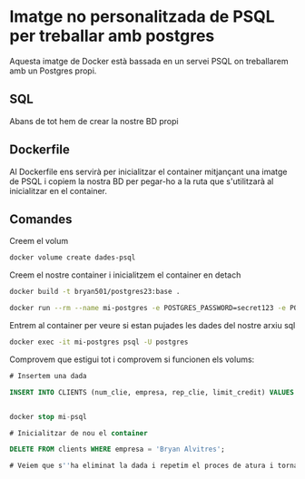# Imatge no personalitzada de PSQL per treballar amb postgres

Aquesta imatge de Docker està bassada en un servei PSQL on treballarem amb un Postgres propi.

## SQL

Abans de tot hem de crear la nostre BD propi

## Dockerfile

Al Dockerfile ens servirà per inicialitzar el container mitjançant una imatge de PSQL i copiem la nostra BD per pegar-ho a la ruta que s'utilitzarà al inicialitzar en el container.


## Comandes

Creem el volum

```bash
docker volume create dades-psql
```

Creem el nostre container i inicialitzem el container en detach

```bash
docker build -t bryan501/postgres23:base .

docker run --rm --name mi-postgres -e POSTGRES_PASSWORD=secret123 -e POSTGRES_DB=training -v $(pwd):/docker-entrypoint-initdb.d -v dades-psql:/var/lib/postgresql/data -it bryan501/postgres23:latest
```

Entrem al container per veure si estan pujades les dades del nostre arxiu sql

```bash
docker exec -it mi-postgres psql -U postgres
```

Comprovem que estigui tot i comprovem si funcionen els volums:

```sql
# Insertem una dada

INSERT INTO CLIENTS (num_clie, empresa, rep_clie, limit_credit) VALUES (20, 'Bryan Alvitres', 1, 10000.00);


docker stop mi-psql

# Inicialitzar de nou el container

DELETE FROM clients WHERE empresa = 'Bryan Alvitres';

# Veiem que s''ha eliminat la dada i repetim el proces de atura i tornar a veure si esta borrat la dada eliminada
```
